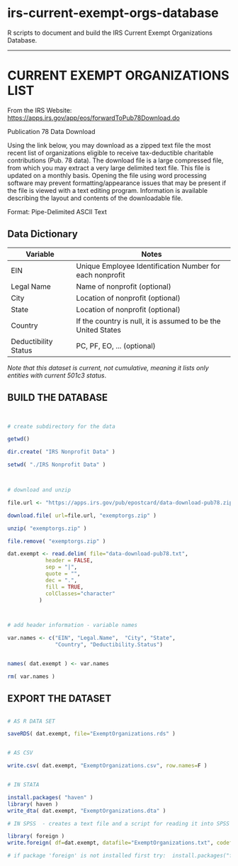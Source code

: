 # irs-current-exempt-orgs-database

R scripts to document and build the IRS Current Exempt Organizations Database.


--------------------


# CURRENT EXEMPT ORGANIZATIONS LIST

From the IRS Website: https://apps.irs.gov/app/eos/forwardToPub78Download.do

Publication 78 Data Download

Using the link below, you may download as a zipped text file the most recent list of organizations eligible to receive tax-deductible charitable contributions (Pub. 78 data). The download file is a large compressed file, from which you may extract a very large delimited text file. This file is updated on a monthly basis. Opening the file using word processing software may prevent formatting/appearance issues that may be present if the file is viewed with a text editing program. Information is available describing the layout and contents of the downloadable file.

Format: Pipe-Delimited ASCII Text


## Data Dictionary

Variable                | Notes
---------               |------------------------------------------------------------- 
EIN         |  Unique Employee Identification Number for each nonprofit 
Legal Name  |  Name of nonprofit (optional) 
City        |  Location of nonprofit (optional) 
State       |  Location of nonprofit (optional) 
Country      |  If the country is null, it is assumed to be the United States 
Deductibility Status  | PC, PF, EO, ...  (optional) 


*Note that this dataset is current, not cumulative, meaning it lists only entities with current 501c3 status*.



## BUILD THE DATABASE


```R 


# create subdirectory for the data

getwd()

dir.create( "IRS Nonprofit Data" )

setwd( "./IRS Nonprofit Data" )



# download and unzip

file.url <- "https://apps.irs.gov/pub/epostcard/data-download-pub78.zip"

download.file( url=file.url, "exemptorgs.zip" )

unzip( "exemptorgs.zip" )

file.remove( "exemptorgs.zip" )

dat.exempt <- read.delim( file="data-download-pub78.txt", 
            header = FALSE, 
            sep = "|", 
            quote = "",
            dec = ".", 
            fill = TRUE,  
            colClasses="character"
          )



# add header information - variable names

var.names <- c("EIN", "Legal.Name",  "City", "State", 
               "Country", "Deductibility.Status")


names( dat.exempt ) <- var.names

rm( var.names )

```



## EXPORT THE DATASET


```R

# AS R DATA SET

saveRDS( dat.exempt, file="ExemptOrganizations.rds" )


# AS CSV

write.csv( dat.exempt, "ExemptOrganizations.csv", row.names=F )


# IN STATA

install.packages( "haven" )
library( haven )
write_dta( dat.exempt, "ExemptOrganizations.dta" )

# IN SPSS  - creates a text file and a script for reading it into SPSS

library( foreign )
write.foreign( df=dat.exempt, datafile="ExemptOrganizations.txt", codefile="CodeToLoadDataInSPSS.txt", package="SPSS" )

# if package 'foreign' is not installed first try:  install.packages("foreign")

```

